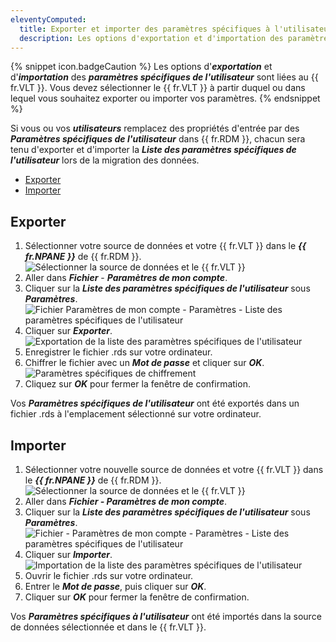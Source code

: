 ```yaml
---
eleventyComputed:
  title: Exporter et importer des paramètres spécifiques à l'utilisateur
  description: Les options d'exportation et d'importation des paramètres spécifiques de l'utilisateur sont liées au {{ fr.VLT }}.
---
```


{% snippet icon.badgeCaution %}
Les options d'***exportation*** et d'***importation*** des ***paramètres spécifiques de l'utilisateur*** sont liées au {{ fr.VLT }}. Vous devez sélectionner le {{ fr.VLT }} à partir duquel ou dans lequel vous souhaitez exporter ou importer vos paramètres.
{% endsnippet %}

Si vous ou vos ***utilisateurs*** remplacez des propriétés d'entrée par des ***Paramètres spécifiques de l'utilisateur*** dans {{ fr.RDM }}, chacun sera tenu d'exporter et d'importer la ***Liste des paramètres spécifiques de l'utilisateur*** lors de la migration des données.

* [Exporter](#export)
* [Importer](#import)

## Exporter
<a name="export"></a>

1. Sélectionner votre source de données et votre {{ fr.VLT }} dans le ***{{ fr.NPANE }}*** de {{ fr.RDM }}.
![Sélectionner la source de données et le {{ fr.VLT }}](https://cdnweb.devolutions.net/docs/fr/rdm/windows/RDMWin6067.png)
1. Aller dans ***Fichier*** - ***Paramètres de mon compte***.
1. Cliquer sur la ***Liste des paramètres spécifiques de l'utilisateur*** sous ***Paramètres***.
![Fichier  Paramètres de mon compte - Paramètres - Liste des paramètres spécifiques de l'utilisateur](https://cdnweb.devolutions.net/docs/fr/rdm/windows/RDMWin6068.png)
1. Cliquer sur ***Exporter***.  
![Exportation de la liste des paramètres spécifiques de l'utilisateur](https://cdnweb.devolutions.net/docs/fr/rdm/windows/RDMWin6069.png)
1. Enregistrer le fichier .rds sur votre ordinateur.
1. Chiffrer le fichier avec un ***Mot de passe*** et cliquer sur ***OK***.  
![Paramètres spécifiques de chiffrement](https://cdnweb.devolutions.net/docs/fr/rdm/windows/RDMWin6070.png)
1. Cliquez sur ***OK*** pour fermer la fenêtre de confirmation.

Vos ***Paramètres spécifiques de l'utilisateur*** ont été exportés dans un fichier .rds à l'emplacement sélectionné sur votre ordinateur.

## Importer
<a name="import"></a>

1. Sélectionner votre nouvelle source de données et votre {{ fr.VLT }} dans le ***{{ fr.NPANE }}*** de {{ fr.RDM }}.
![Sélectionner la source de données et le {{ fr.VLT }}](https://cdnweb.devolutions.net/docs/fr/rdm/windows/RDMWin6067.png)
1. Aller dans ***Fichier - Paramètres de mon compte***.
1. Cliquer sur la ***Liste des paramètres spécifiques de l'utilisateur*** sous ***Paramètres***.  
![Fichier - Paramètres de mon compte - Paramètres - Liste des paramètres spécifiques de l'utilisateur](https://cdnweb.devolutions.net/docs/fr/rdm/windows/RDMWin6068.png)
1. Cliquer sur ***Importer***.  
![Importation de la liste des paramètres spécifiques de l'utilisateur](https://cdnweb.devolutions.net/docs/fr/rdm/windows/RDMWin6071.png)
1. Ouvrir le fichier .rds sur votre ordinateur.
1. Entrer le ***Mot de passe***, puis cliquer sur ***OK***.
1. Cliquer sur ***OK*** pour fermer la fenêtre de confirmation.

Vos ***Paramètres spécifiques à l'utilisateur*** ont été importés dans la source de données sélectionnée et dans le {{ fr.VLT }}.

